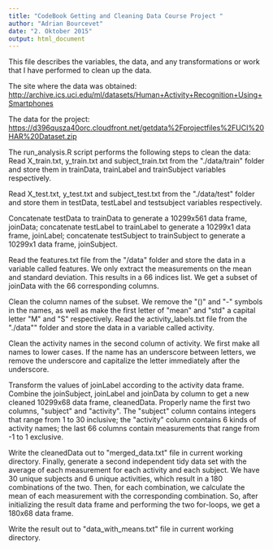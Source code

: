 ```yaml
---
title: "CodeBook Getting and Cleaning Data Course Project "
author: "Adrian Bourcevet"
date: "2. Oktober 2015"
output: html_document
---
```


This file describes the variables, the data, and any transformations or work that I have performed to clean up the data.

The site where the data was obtained:
http://archive.ics.uci.edu/ml/datasets/Human+Activity+Recognition+Using+Smartphones

The data for the project:
https://d396qusza40orc.cloudfront.net/getdata%2Fprojectfiles%2FUCI%20HAR%20Dataset.zip


The run_analysis.R script performs the following steps to clean the data:
Read X_train.txt, y_train.txt and subject_train.txt from the "./data/train" folder and store them in trainData, trainLabel and trainSubject variables respectively.

Read X_test.txt, y_test.txt and subject_test.txt from the "./data/test" folder and store them in testData, testLabel and testsubject variables respectively.

Concatenate testData to trainData to generate a 10299x561 data frame, joinData; concatenate testLabel to trainLabel to generate a 10299x1 data frame, joinLabel; concatenate testSubject to trainSubject to generate a 10299x1 data frame, joinSubject.

Read the features.txt file from the "/data" folder and store the data in a variable called features. We only extract the measurements on the mean and standard deviation. This results in a 66 indices list. We get a subset of joinData with the 66 corresponding columns.

Clean the column names of the subset. We remove the "()" and "-" symbols in the names, as well as make the first letter of "mean" and "std" a capital letter "M" and "S" respectively.
Read the activity_labels.txt file from the "./data"" folder and store the data in a variable called activity.

Clean the activity names in the second column of activity. We first make all names to lower cases. If the name has an underscore between letters, we remove the underscore and capitalize the letter immediately after the underscore.

Transform the values of joinLabel according to the activity data frame.
Combine the joinSubject, joinLabel and joinData by column to get a new cleaned 10299x68 data frame, cleanedData. Properly name the first two columns, "subject" and "activity". The "subject" column contains integers that range from 1 to 30 inclusive; the "activity" column contains 6 kinds of activity names; the last 66 columns contain measurements that range from -1 to 1 exclusive.

Write the cleanedData out to "merged_data.txt" file in current working directory.
Finally, generate a second independent tidy data set with the average of each measurement for each activity and each subject. We have 30 unique subjects and 6 unique activities, which result in a 180 combinations of the two. Then, for each combination, we calculate the mean of each measurement with the corresponding combination. So, after initializing the result data frame and performing the two for-loops, we get a 180x68 data frame.

Write the result out to "data_with_means.txt" file in current working directory.
